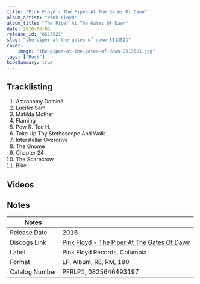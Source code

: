 ```yaml
---
title: "Pink Floyd - The Piper At The Gates Of Dawn"
album_artist: "Pink Floyd"
album_title: "The Piper At The Gates Of Dawn"
date: 2016-06-03
release_id: "8513521"
slug: "the-piper-at-the-gates-of-dawn-8513521"
cover:
    image: "the-piper-at-the-gates-of-dawn-8513521.jpg"
tags: ["Rock"]
hideSummary: true
---
```


## Tracklisting
1. Astronomy Dominé
2. Lucifer Sam
3. Matilda Mother
4. Flaming
5. Pow R. Toc H.
6. Take Up Thy Stethoscope And Walk
7. Interstellar Overdrive
8. The Gnome
9. Chapter 24
10. The Scarecrow
11. Bike

## Videos


## Notes

| Notes          |             |
| ---------------| ----------- |
| Release Date   | 2016 |
| Discogs Link   | [Pink Floyd - The Piper At The Gates Of Dawn](https://www.discogs.com/release/8513521) |
| Label          | Pink Floyd Records, Columbia |
| Format         | LP, Album, RE, RM, 180 |
| Catalog Number | PFRLP1, 0825646493197 |


